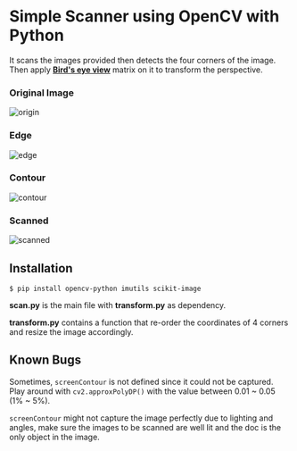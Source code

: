 # Simple Scanner using OpenCV with Python

It scans the images provided then detects the four corners of the image. Then apply [**Bird's eye view**](https://en.wikipedia.org/wiki/Bird%27s-eye_view) matrix on it to transform the perspective.

### Original Image
![origin](https://imgur.com/Cgb9UwN.jpg)
### Edge
![edge](https://imgur.com/Ezmo3nM.png)
### Contour
![contour](https://imgur.com/tB3SwBv.png)
### Scanned
![scanned](https://imgur.com/UKJ0qRH.png)


## Installation

`$ pip install opencv-python imutils scikit-image`

**scan.py** is the main file with **transform.py** as dependency. 

**transform.py** contains a function that re-order the coordinates of 4 corners and resize the image accordingly.

## Known Bugs

Sometimes, `screenContour` is not defined since it could not be captured. Play around with `cv2.approxPolyDP()` with the value between 0.01 ~ 0.05 (1% ~ 5%). 

`screenContour` might not capture the image perfectly due to lighting and angles, make sure the images to be scanned are well lit and the doc is the only object in the image. 
